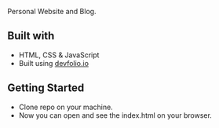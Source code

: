 Personal Website and Blog.

## Built with

- HTML, CSS & JavaScript
- Built using [devfolio.io](https://devfolio.io)

## Getting Started

- Clone repo on your machine.
- Now you can open and see the index.html on your browser.
